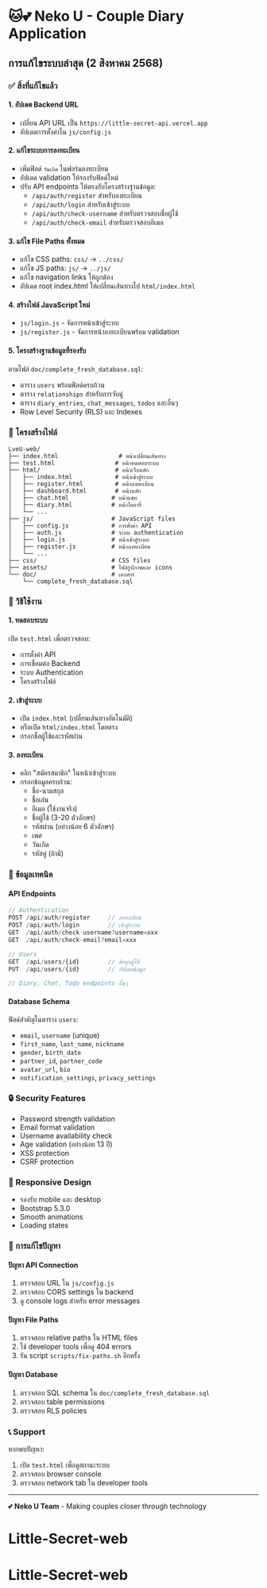 # 🐱💕 Neko U - Couple Diary Application

## การแก้ไขระบบล่าสุด (2 สิงหาคม 2568)

### ✅ สิ่งที่แก้ไขแล้ว

#### 1. อัปเดต Backend URL
- เปลี่ยน API URL เป็น `https://little-secret-api.vercel.app`
- อัปเดตการตั้งค่าใน `js/config.js`

#### 2. แก้ไขระบบการลงทะเบียน
- เพิ่มฟิลด์ `วันเกิด` ในฟอร์มลงทะเบียน
- อัปเดต validation ให้รองรับฟิลด์ใหม่
- ปรับ API endpoints ให้ตรงกับโครงสร้างฐานข้อมูล:
  - `/api/auth/register` สำหรับลงทะเบียน
  - `/api/auth/login` สำหรับเข้าสู่ระบบ
  - `/api/auth/check-username` สำหรับตรวจสอบชื่อผู้ใช้
  - `/api/auth/check-email` สำหรับตรวจสอบอีเมล

#### 3. แก้ไข File Paths ทั้งหมด
- แก้ไข CSS paths: `css/` → `../css/`
- แก้ไข JS paths: `js/` → `../js/`
- แก้ไข navigation links ให้ถูกต้อง
- อัปเดต root index.html ให้เปลี่ยนเส้นทางไป `html/index.html`

#### 4. สร้างไฟล์ JavaScript ใหม่
- `js/login.js` - จัดการหน้าเข้าสู่ระบบ
- `js/register.js` - จัดการหน้าลงทะเบียนพร้อม validation

#### 5. โครงสร้างฐานข้อมูลที่รองรับ
ตามไฟล์ `doc/complete_fresh_database.sql`:
- ตาราง `users` พร้อมฟิลด์ครบถ้วน
- ตาราง `relationships` สำหรับการจับคู่
- ตาราง `diary_entries`, `chat_messages`, `todos` และอื่นๆ
- Row Level Security (RLS) และ Indexes

### 📁 โครงสร้างไฟล์

```
LveU-web/
├── index.html                 # หน้าเปลี่ยนเส้นทาง
├── test.html                 # หน้าทดสอบระบบ
├── html/                     # หน้าเว็บหลัก
│   ├── index.html            # หน้าเข้าสู่ระบบ
│   ├── register.html         # หน้าลงทะเบียน
│   ├── dashboard.html        # หน้าหลัก
│   ├── chat.html            # หน้าแชท
│   ├── diary.html           # หน้าไดอารี่
│   └── ...
├── js/                      # JavaScript files
│   ├── config.js            # การตั้งค่า API
│   ├── auth.js              # ระบบ authentication
│   ├── login.js             # หน้าเข้าสู่ระบบ
│   ├── register.js          # หน้าลงทะเบียน
│   └── ...
├── css/                     # CSS files
├── assets/                  # ไฟล์รูปภาพและ icons
└── doc/                     # เอกสาร
    └── complete_fresh_database.sql
```

### 🚀 วิธีใช้งาน

#### 1. ทดสอบระบบ
เปิด `test.html` เพื่อตรวจสอบ:
- การตั้งค่า API
- การเชื่อมต่อ Backend
- ระบบ Authentication
- โครงสร้างไฟล์

#### 2. เข้าสู่ระบบ
- เปิด `index.html` (เปลี่ยนเส้นทางอัตโนมัติ)
- หรือเปิด `html/index.html` โดยตรง
- กรอกชื่อผู้ใช้และรหัสผ่าน

#### 3. ลงทะเบียน
- คลิก "สมัครสมาชิก" ในหน้าเข้าสู่ระบบ
- กรอกข้อมูลครบถ้วน:
  - ชื่อ-นามสกุล
  - ชื่อเล่น
  - อีเมล (ใช้งานจริง)
  - ชื่อผู้ใช้ (3-20 ตัวอักษร)
  - รหัสผ่าน (อย่างน้อย 6 ตัวอักษร)
  - เพศ
  - วันเกิด
  - รหัสคู่ (ถ้ามี)

### 🔧 ข้อมูลเทคนิค

#### API Endpoints
```javascript
// Authentication
POST /api/auth/register     // ลงทะเบียน
POST /api/auth/login        // เข้าสู่ระบบ
GET  /api/auth/check-username?username=xxx
GET  /api/auth/check-email?email=xxx

// Users
GET  /api/users/{id}        // ข้อมูลผู้ใช้
PUT  /api/users/{id}        // อัปเดตข้อมูล

// Diary, Chat, Todo endpoints อื่นๆ
```

#### Database Schema
ฟิลด์สำคัญในตาราง `users`:
- `email`, `username` (unique)
- `first_name`, `last_name`, `nickname`
- `gender`, `birth_date`
- `partner_id`, `partner_code`
- `avatar_url`, `bio`
- `notification_settings`, `privacy_settings`

### 🔒 Security Features
- Password strength validation
- Email format validation
- Username availability check
- Age validation (อย่างน้อย 13 ปี)
- XSS protection
- CSRF protection

### 📱 Responsive Design
- รองรับ mobile และ desktop
- Bootstrap 5.3.0
- Smooth animations
- Loading states

### 🐛 การแก้ไขปัญหา

#### ปัญหา API Connection
1. ตรวจสอบ URL ใน `js/config.js`
2. ตรวจสอบ CORS settings ใน backend
3. ดู console logs สำหรับ error messages

#### ปัญหา File Paths
1. ตรวจสอบ relative paths ใน HTML files
2. ใช้ developer tools เพื่อดู 404 errors
3. รัน script `scripts/fix-paths.sh` อีกครั้ง

#### ปัญหา Database
1. ตรวจสอบ SQL schema ใน `doc/complete_fresh_database.sql`
2. ตรวจสอบ table permissions
3. ตรวจสอบ RLS policies

### 📞 Support
หากพบปัญหา:
1. เปิด `test.html` เพื่อดูสถานะระบบ
2. ตรวจสอบ browser console
3. ตรวจสอบ network tab ใน developer tools

---
💕 **Neko U Team** - Making couples closer through technology
# Little-Secret-web
# Little-Secret-web
